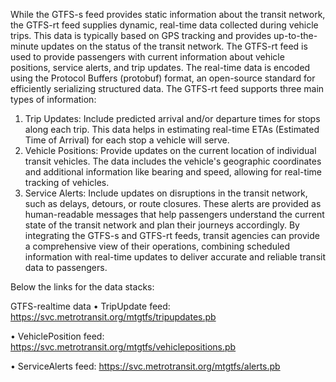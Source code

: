 While the GTFS-s feed provides static information about the transit network, the GTFS-rt feed supplies dynamic, real-time data collected during vehicle trips. This data is typically based on GPS tracking and provides up-to-the-minute updates on the status of the transit network. The GTFS-rt feed is used to provide passengers with current information about vehicle positions, service alerts, and trip updates. The real-time data is encoded using the Protocol Buffers (protobuf) format, an open-source standard for efficiently serializing structured data.
 The GTFS-rt feed supports three main types of information:
1.	Trip Updates: Include predicted arrival and/or departure times for stops along each trip. This data helps in estimating real-time ETAs (Estimated Time of Arrival) for each stop a vehicle will serve.
2.	Vehicle Positions: Provide updates on the current location of individual transit vehicles. The data includes the vehicle's geographic coordinates and additional information like bearing and speed, allowing for real-time tracking of vehicles.
3.	Service Alerts: Include updates on disruptions in the transit network, such as delays, detours, or route closures. These alerts are provided as human-readable messages that help passengers understand the current state of the transit network and plan their journeys accordingly.
 By integrating the GTFS-s and GTFS-rt feeds, transit agencies can provide a comprehensive view of their operations, combining scheduled information with real-time updates to deliver accurate and reliable transit data to passengers. 

Below the links for the data stacks:

GTFS-realtime data
•	TripUpdate feed: https://svc.metrotransit.org/mtgtfs/tripupdates.pb

•	VehiclePosition feed: https://svc.metrotransit.org/mtgtfs/vehiclepositions.pb

•	ServiceAlerts feed: https://svc.metrotransit.org/mtgtfs/alerts.pb
